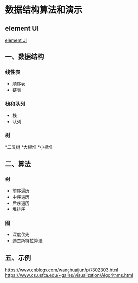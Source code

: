 # 数据结构算法和演示

## element UI

[element UI](https://element.eleme.cn/#/zh-CN/component/installation)

## 一、数据结构

### 线性表

* 顺序表
* 链表

### 栈和队列

* 栈
* 队列

### 树

*二叉树
*大根堆
*小根堆

## 二、算法

### 树

* 前序遍历
* 中序遍历
* 后序遍历
* 堆排序

### 图

* 深度优先
* 迪杰斯特拉算法

## 五、示例

https://www.cnblogs.com/wanghuaijun/p/7302303.html
https://www.cs.usfca.edu/~galles/visualization/Algorithms.html
